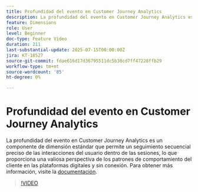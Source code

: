 ```yaml
---
title: Profundidad del evento en Customer Journey Analytics
description: La profundidad del evento en Customer Journey Analytics es un componente de dimensión estándar que permite un seguimiento secuencial preciso de las interacciones del usuario dentro de las sesiones, lo que proporciona una valiosa perspectiva de los patrones de comportamiento del cliente en las plataformas digitales y sin conexión.
feature: Dimensions
role: User
level: Beginner
doc-type: Feature Video
duration: 211
last-substantial-update: 2025-07-15T00:00:00Z
jira: KT-18527
source-git-commit: fdae616d17d36795511dc5b30cd7ff47228ffb29
workflow-type: tm+mt
source-wordcount: '85'
ht-degree: 0%

---
```



# Profundidad del evento en Customer Journey Analytics

La profundidad del evento en Customer Journey Analytics es un componente de dimensión estándar que permite un seguimiento secuencial preciso de las interacciones del usuario dentro de las sesiones, lo que proporciona una valiosa perspectiva de los patrones de comportamiento del cliente en las plataformas digitales y sin conexión. Para obtener más información, visite la [documentación](https://experienceleague.adobe.com/es/docs/analytics-platform/using/cja-dataviews/component-reference#standard-dimensions).

>[!VIDEO](https://video.tv.adobe.com/v/3464854/?learn=on&enablevpops&captions=spa)
